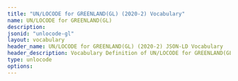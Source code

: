```yaml
---
title: "UN/LOCODE for GREENLAND(GL) (2020-2) Vocabulary"
name: UN/LOCODE for GREENLAND(GL) 
description: 
jsonid: "unlocode-gl"
layout: vocabulary
header_name: UN/LOCODE for GREENLAND(GL) (2020-2) JSON-LD Vocabulary
header_description: Vocabulary Definition of UN/LOCODE for GREENLAND(GL) (2020-2) semantics in HTML format. JSON-LD format is available at [unlocode-gl.jsonld](/vocabulary/unlocode-gl.jsonld)
type: unlocode
options:
---
```

